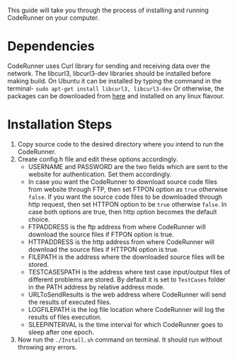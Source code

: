 This guide will take you through the process of installing and running CodeRunner on your computer.


Dependencies	
==============	
CodeRunner uses Curl library for sending and receiving data over the network. The libcurl3, libcurl3-dev libraries should be installed before making build. On Ubuntu it can be installed by typing the command in the terminal- `sudo apt-get install libcurl3, libcurl3-dev`
Or otherwise, the packages can be downloaded from [here](curl.haxx.se) and installed on any linux flavour.


Installation Steps	
==============
1. Copy source code to the desired directory where you intend to run the CodeRunner.
2. Create config.h file and edit these options accordingly.
    * USERNAME and PASSWORD are the two fields which are sent to the website for authentication. Set them accordingly.
    * In case you want the CodeRunner to download source code files from website through FTP, then set FTPON option as `true` otherwise `false`. If you want the source code files to be downloaded through http request, then set HTTPON option to be `true` otherwise `false`. In case both options are true, then http option becomes the default choice.
    * FTPADDRESS is the ftp address from where CodeRunner will download the source files if FTPON option is true.
    * HTTPADDRESS is the http address from where CodeRunner will download the source files if HTTPON option is true.
    * FILEPATH is the address where the downloaded source files will be stored.
    * TESTCASESPATH is the address where test case input/output files of different problems are stored. By default it is set to `TestCases` folder in the PATH address by relative address mode.
    * URLToSendResults is the web address where CodeRunner will send the results of executed files.
    * LOGFILEPATH is the log file location where CodeRunner will log the results of files execution.
    * SLEEPINTERVAL is the time interval for which CodeRunner goes to sleep after one epoch.
3. Now run the `./Install.sh` command on terminal. It should run without throwing any errors.

